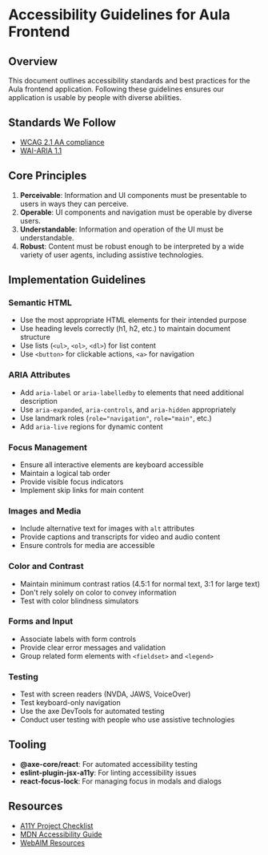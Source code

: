 # Accessibility Guidelines for Aula Frontend

## Overview

This document outlines accessibility standards and best practices for the Aula frontend application. Following these guidelines ensures our application is usable by people with diverse abilities.

## Standards We Follow

- [WCAG 2.1 AA compliance](https://www.w3.org/WAI/WCAG21/quickref/)
- [WAI-ARIA 1.1](https://www.w3.org/TR/wai-aria-1.1/)

## Core Principles

1. **Perceivable**: Information and UI components must be presentable to users in ways they can perceive.
2. **Operable**: UI components and navigation must be operable by diverse users.
3. **Understandable**: Information and operation of the UI must be understandable.
4. **Robust**: Content must be robust enough to be interpreted by a wide variety of user agents, including assistive technologies.

## Implementation Guidelines

### Semantic HTML

- Use the most appropriate HTML elements for their intended purpose
- Use heading levels correctly (h1, h2, etc.) to maintain document structure
- Use lists (`<ul>`, `<ol>`, `<dl>`) for list content
- Use `<button>` for clickable actions, `<a>` for navigation

### ARIA Attributes

- Add `aria-label` or `aria-labelledby` to elements that need additional description
- Use `aria-expanded`, `aria-controls`, and `aria-hidden` appropriately
- Use landmark roles (`role="navigation"`, `role="main"`, etc.)
- Add `aria-live` regions for dynamic content

### Focus Management

- Ensure all interactive elements are keyboard accessible
- Maintain a logical tab order
- Provide visible focus indicators
- Implement skip links for main content

### Images and Media

- Include alternative text for images with `alt` attributes
- Provide captions and transcripts for video and audio content
- Ensure controls for media are accessible

### Color and Contrast

- Maintain minimum contrast ratios (4.5:1 for normal text, 3:1 for large text)
- Don't rely solely on color to convey information
- Test with color blindness simulators

### Forms and Input

- Associate labels with form controls
- Provide clear error messages and validation
- Group related form elements with `<fieldset>` and `<legend>`

### Testing

- Test with screen readers (NVDA, JAWS, VoiceOver)
- Test keyboard-only navigation
- Use the axe DevTools for automated testing
- Conduct user testing with people who use assistive technologies

## Tooling

- **@axe-core/react**: For automated accessibility testing
- **eslint-plugin-jsx-a11y**: For linting accessibility issues
- **react-focus-lock**: For managing focus in modals and dialogs

## Resources

- [A11Y Project Checklist](https://www.a11yproject.com/checklist/)
- [MDN Accessibility Guide](https://developer.mozilla.org/en-US/docs/Web/Accessibility)
- [WebAIM Resources](https://webaim.org/resources/)